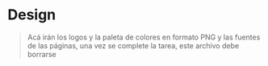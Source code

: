 # Design
> Acá irán los logos y la paleta de colores en formato PNG y las fuentes de las páginas, una vez se complete la tarea, este archivo debe borrarse